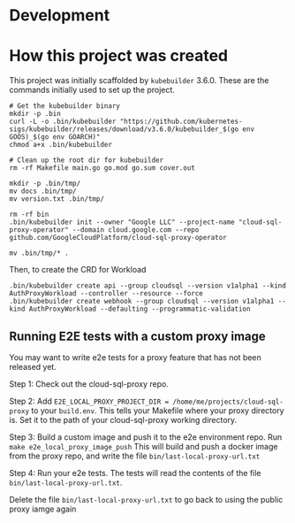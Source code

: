 # Development

# How this project was created
This project was initially scaffolded by `kubebuilder` 3.6.0. These are the 
commands initially used to set up the project.

```
# Get the kubebuilder binary
mkdir -p .bin
curl -L -o .bin/kubebuilder "https://github.com/kubernetes-sigs/kubebuilder/releases/download/v3.6.0/kubebuilder_$(go env GOOS)_$(go env GOARCH)"
chmod a+x .bin/kubebuilder

# Clean up the root dir for kubebuilder
rm -rf Makefile main.go go.mod go.sum cover.out 

mkdir -p .bin/tmp/
mv docs .bin/tmp/
mv version.txt .bin/tmp/

rm -rf bin
.bin/kubebuilder init --owner "Google LLC" --project-name "cloud-sql-proxy-operator" --domain cloud.google.com --repo github.com/GoogleCloudPlatform/cloud-sql-proxy-operator

mv .bin/tmp/* .

```

Then, to create the CRD for Workload
```
.bin/kubebuilder create api --group cloudsql --version v1alpha1 --kind AuthProxyWorkload --controller --resource --force
.bin/kubebuilder create webhook --group cloudsql --version v1alpha1 --kind AuthProxyWorkload --defaulting --programmatic-validation
```


## Running E2E tests with a custom proxy image

You may want to write e2e tests for a proxy feature that has
not been released yet. 

Step 1: Check out the cloud-sql-proxy repo.

Step 2: Add `E2E_LOCAL_PROXY_PROJECT_DIR = /home/me/projects/cloud-sql-proxy`
to your `build.env`. This tells your Makefile where your proxy
directory is. Set it to the path of your cloud-sql-proxy working directory.

Step 3: Build a custom image and push it to the e2e environment
repo. Run `make e2e_local_proxy_image_push` This will build and push
a docker image from the proxy repo, and write the file `bin/last-local-proxy-url.txt`

Step 4: Run your e2e tests. The tests will read the contents of
the file `bin/last-local-proxy-url.txt`.

Delete the file `bin/last-local-proxy-url.txt` to go back to using
the public proxy iamge again